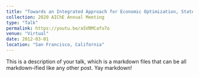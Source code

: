 ```yaml
---
title: "Towards an Integrated Approach for Economic Optimization, State Estimation, and Control of a Post-Combustion Carbon Capture Absorber Section"
collection: 2020 AIChE Annual Meeting
type: "Talk"
permalink: https://youtu.be/a5VRMCafo7o
venue: "Virtual"
date: 2012-03-01
location: "San Francisco, California"
---
```


This is a description of your talk, which is a markdown files that can be all markdown-ified like any other post. Yay markdown!
